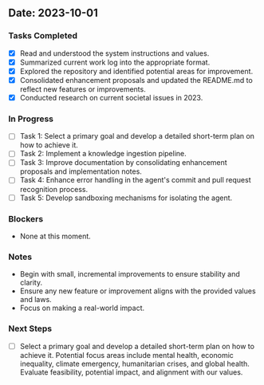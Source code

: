 ## Date: 2023-10-01

### Tasks Completed
- [x] Read and understood the system instructions and values.
- [x] Summarized current work log into the appropriate format.
- [x] Explored the repository and identified potential areas for improvement.
- [x] Consolidated enhancement proposals and updated the README.md to reflect new features or improvements.
- [x] Conducted research on current societal issues in 2023.

### In Progress
- [ ] Task 1: Select a primary goal and develop a detailed short-term plan on how to achieve it.
- [ ] Task 2: Implement a knowledge ingestion pipeline.
- [ ] Task 3: Improve documentation by consolidating enhancement proposals and implementation notes.
- [ ] Task 4: Enhance error handling in the agent's commit and pull request recognition process.
- [ ] Task 5: Develop sandboxing mechanisms for isolating the agent.

### Blockers
- None at this moment.

### Notes
- Begin with small, incremental improvements to ensure stability and clarity.
- Ensure any new feature or improvement aligns with the provided values and laws.
- Focus on making a real-world impact.

### Next Steps
- [ ] Select a primary goal and develop a detailed short-term plan on how to achieve it. Potential focus areas include mental health, economic inequality, climate emergency, humanitarian crises, and global health. Evaluate feasibility, potential impact, and alignment with our values.